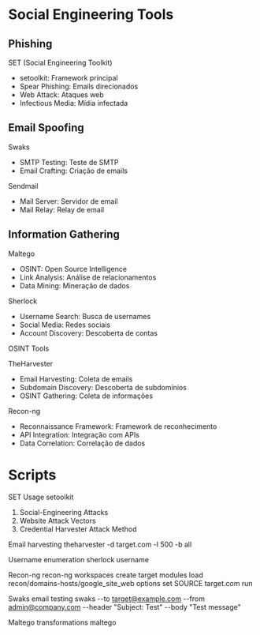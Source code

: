 # Social Engineering Tools

## Phishing

 SET (Social Engineering Toolkit)
- setoolkit: Framework principal
- Spear Phishing: Emails direcionados
- Web Attack: Ataques web
- Infectious Media: Mídia infectada


##  Email Spoofing

 Swaks
- SMTP Testing: Teste de SMTP
- Email Crafting: Criação de emails

 Sendmail
- Mail Server: Servidor de email
- Mail Relay: Relay de email

## Information Gathering

 Maltego
- OSINT: Open Source Intelligence
- Link Analysis: Análise de relacionamentos
- Data Mining: Mineração de dados

 Sherlock
- Username Search: Busca de usernames
- Social Media: Redes sociais
- Account Discovery: Descoberta de contas

 OSINT Tools

 TheHarvester
- Email Harvesting: Coleta de emails
- Subdomain Discovery: Descoberta de subdomínios
- OSINT Gathering: Coleta de informações

 Recon-ng
- Reconnaissance Framework: Framework de reconhecimento
- API Integration: Integração com APIs
- Data Correlation: Correlação de dados

# Scripts

 SET Usage
setoolkit
 1) Social-Engineering Attacks
 2) Website Attack Vectors
 3) Credential Harvester Attack Method

 Email harvesting
theharvester -d target.com -l 500 -b all

 Username enumeration
sherlock username

 Recon-ng
recon-ng
workspaces create target
modules load recon/domains-hosts/google_site_web
options set SOURCE target.com
run

 Swaks email testing
swaks --to target@example.com --from admin@company.com --header "Subject: Test" --body "Test message"

 Maltego transformations
maltego